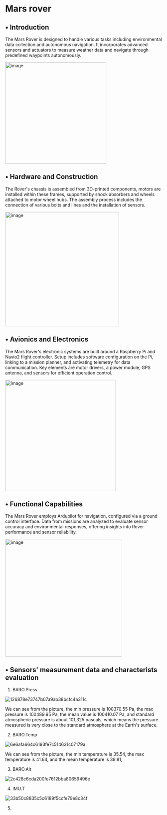 # Mars rover

## &bull; Introduction
The Mars Rover is designed to handle various tasks including environmental data collection and autonomous navigation. It incorporates advanced sensors and actuators to measure weather data and navigate through predefined waypoints autonomously.

<img width="324" alt="image" src="https://github.com/chzhao127/Mars-Rover-Group2/assets/161892823/f8381d5e-98be-4122-9a9c-842ce9726f7b">

## &bull; Hardware and Construction
The Rover's chassis is assembled from 3D-printed components,  motors are installed within these frames, supported by shock absorbers and wheels attached to motor wheel hubs. The assembly process includes the connection of various bolts and lines and the installation of sensors.

<img width="365" alt="image" src="https://github.com/chzhao127/Mars-Rover-Group2/assets/161892823/30321f6c-b857-41da-b170-96cc68af3ba9">

## &bull; Avionics and Electronics
The Mars Rover's electronic systems are built around a Raspberry Pi and Navio2 flight controller. Setup includes software configuration on the Pi, linking to a mission planner, and activating telemetry for data communication. Key elements are motor drivers, a power module, GPS antenna, and sensors for efficient operation control.

<img width="355" alt="image" src="https://github.com/chzhao127/Mars-Rover-Group2/assets/161892823/afea94db-e9a4-453c-b0be-554d24bb3636">

## &bull; Functional Capabilities
The Mars Rover employs Ardupilot for navigation, configured via a ground control interface. Data from missions are analyzed to evaluate sensor accuracy and environmental responses, offering insights into Rover performance and sensor reliability.

<img width="375" alt="image" src="https://github.com/chzhao127/Mars-Rover-Group2/assets/161892823/498e0616-8534-4779-a58c-c421a20c5f51">

## &bull; Sensors' measurement data and characterists evaluation

1. BARO.Press

![126878e73747b07a9ab38bcfc4a311c](https://github.com/chzhao127/Mars-Rover-Group2/assets/161892823/5a2b892f-b0b5-4d45-9a1a-533396106209)

We can see from the picture, the min pressure is 100370.55 Pa, the max pressure is 100489.95 Pa, the mean value is 100410.07 Pa, and standard atmospheric pressure is about 101,325 pascals, which means the pressure measured is very close to the standard atmosphere at the Earth's surface.

2. BARO.Temp

![6e6afa664c6193fe7c514631c07179a](https://github.com/chzhao127/Mars-Rover-Group2/assets/161892823/f431a6e3-72b1-4da4-8670-29f3e9caca81)

We can see from the picture, the min temperature is 35.54, the max temperature is 41.64, and the mean temperature is 39.81, 

3. BARO.Alt

![2c428c6cda200fe7612bba80659496e](https://github.com/chzhao127/Mars-Rover-Group2/assets/161892823/0c927346-5e9d-479e-bcc4-432b2a600ad3)

4. IMU.T

![33b50c8835c5c6189f5ccfe79e8c34f](https://github.com/chzhao127/Mars-Rover-Group2/assets/161892823/d778dc0e-c5ed-409e-ba2b-d020f73345af)

5. 

